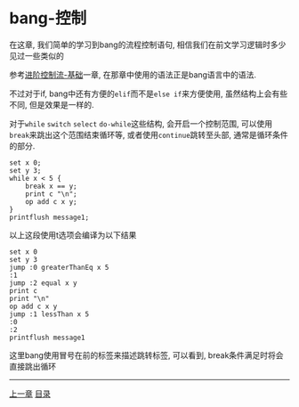 # bang-控制
在这章, 我们简单的学习到bang的流程控制语句, 相信我们在前文学习逻辑时多少见过一些类似的

参考[进阶控制流-基础]一章, 在那章中使用的语法正是bang语言中的语法.

不过对于if, bang中还有方便的`elif`而不是`else if`来方便使用,
虽然结构上会有些不同, 但是效果是一样的.

对于`while` `switch` `select` `do-while`这些结构, 会开启一个控制范围,
可以使用`break`来跳出这个范围结束循环等, 或者使用`continue`跳转至头部,
通常是循环条件的部分.

```
set x 0;
set y 3;
while x < 5 {
    break x == y;
    print c "\n";
    op add c x y;
}
printflush message1;
```

以上这段使用t选项会编译为以下结果

```
set x 0
set y 3
jump :0 greaterThanEq x 5
:1
jump :2 equal x y
print c
print "\n"
op add c x y
jump :1 lessThan x 5
:0
:2
printflush message1
```

这里bang使用冒号在前的标签来描述跳转标签, 可以看到, break条件满足时将会直接跳出循环


[进阶控制流-基础]: (./20-advanced-control-flow-basic.md)

---
[上一章](./26-bang-var.md)
[目录](./README.md)
